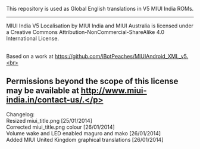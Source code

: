 This repository is used as Global English translations in V5 MIUI India ROMs.

---------------------------------------------------------------------------------------------
<p>MIUI India V5 Localisation by MIUI India and MIUI Australia is licensed under a Creative Commons Attribution-NonCommercial-ShareAlike 4.0 International License.<br><br>

Based on a work at https://github.com/iBotPeaches/MIUIAndroid_XML_v5.<br><br>

Permissions beyond the scope of this license may be available at http://www.miui-india.in/contact-us/.</p>
---------------------------------------------------------------------------------------------

Changelog:<br>
Resized miui_title.png [25/01/2014]<br>
Corrected miui_title.png colour [26/01/2014]<br>
Volume wake and LED enabled maguro and mako [26/01/2014]<br>
Added MIUI United Kingdom graphical translations  [26/01/2014]
